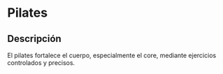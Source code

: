 # Pilates 

## Descripción
El pilates fortalece el cuerpo, especialmente el core, mediante ejercicios controlados y precisos.
